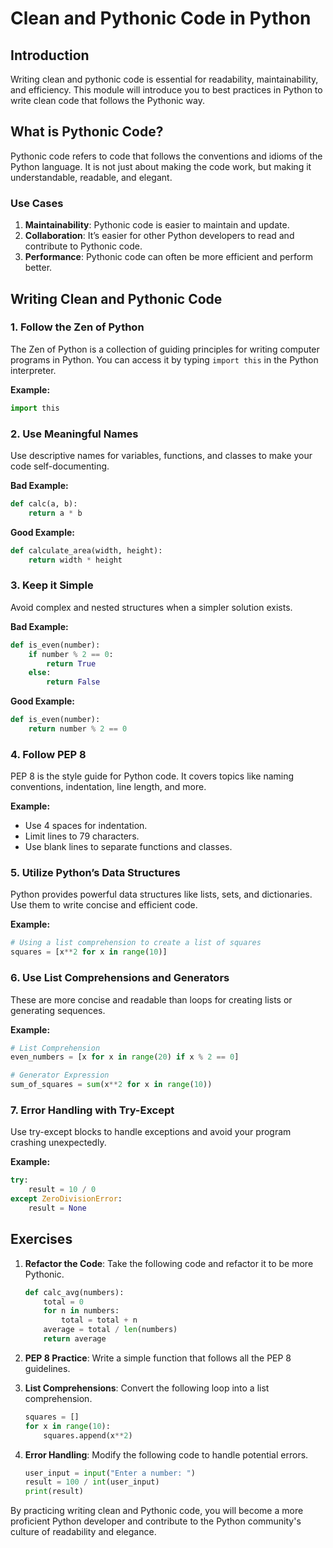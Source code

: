 # Clean and Pythonic Code in Python

## Introduction

Writing clean and pythonic code is essential for readability, maintainability, and efficiency. This module will introduce you to best practices in Python to write clean code that follows the Pythonic way.

## What is Pythonic Code?

Pythonic code refers to code that follows the conventions and idioms of the Python language. It is not just about making the code work, but making it understandable, readable, and elegant.

### Use Cases

1. **Maintainability**: Pythonic code is easier to maintain and update.
2. **Collaboration**: It’s easier for other Python developers to read and contribute to Pythonic code.
3. **Performance**: Pythonic code can often be more efficient and perform better.

## Writing Clean and Pythonic Code

### 1. Follow the Zen of Python

The Zen of Python is a collection of guiding principles for writing computer programs in Python. You can access it by typing `import this` in the Python interpreter.

**Example:**
```python
import this
```

### 2. Use Meaningful Names

Use descriptive names for variables, functions, and classes to make your code self-documenting.

**Bad Example:**
```python
def calc(a, b):
    return a * b
```

**Good Example:**
```python
def calculate_area(width, height):
    return width * height
```

### 3. Keep it Simple

Avoid complex and nested structures when a simpler solution exists.

**Bad Example:**
```python
def is_even(number):
    if number % 2 == 0:
        return True
    else:
        return False
```

**Good Example:**
```python
def is_even(number):
    return number % 2 == 0
```

### 4. Follow PEP 8

PEP 8 is the style guide for Python code. It covers topics like naming conventions, indentation, line length, and more.

**Example:**
- Use 4 spaces for indentation.
- Limit lines to 79 characters.
- Use blank lines to separate functions and classes.

### 5. Utilize Python’s Data Structures

Python provides powerful data structures like lists, sets, and dictionaries. Use them to write concise and efficient code.

**Example:**
```python
# Using a list comprehension to create a list of squares
squares = [x**2 for x in range(10)]
```

### 6. Use List Comprehensions and Generators

These are more concise and readable than loops for creating lists or generating sequences.

**Example:**
```python
# List Comprehension
even_numbers = [x for x in range(20) if x % 2 == 0]

# Generator Expression
sum_of_squares = sum(x**2 for x in range(10))
```

### 7. Error Handling with Try-Except

Use try-except blocks to handle exceptions and avoid your program crashing unexpectedly.

**Example:**
```python
try:
    result = 10 / 0
except ZeroDivisionError:
    result = None
```

## Exercises

1. **Refactor the Code**: Take the following code and refactor it to be more Pythonic.
    ```python
    def calc_avg(numbers):
        total = 0
        for n in numbers:
            total = total + n
        average = total / len(numbers)
        return average
    ```

2. **PEP 8 Practice**: Write a simple function that follows all the PEP 8 guidelines.

3. **List Comprehensions**: Convert the following loop into a list comprehension.
    ```python
    squares = []
    for x in range(10):
        squares.append(x**2)
    ```

4. **Error Handling**: Modify the following code to handle potential errors.
    ```python
    user_input = input("Enter a number: ")
    result = 100 / int(user_input)
    print(result)
    ```

By practicing writing clean and Pythonic code, you will become a more proficient Python developer and contribute to the Python community's culture of readability and elegance.